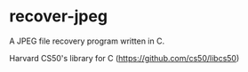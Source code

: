 # recover-jpeg
A JPEG file recovery program written in C.

Harvard CS50's library for C (https://github.com/cs50/libcs50)

